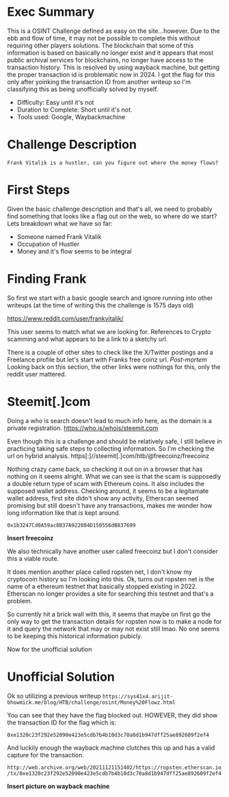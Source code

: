 # Exec Summary
This is a OSINT Challenge defined as easy on the site...however. Due to the ebb and flow of time, it may not be possible to complete this without requiring other players solutions. The blockchain that some of this information is based on basically no longer exist and it appears that most public archival services for blockchains, no longer have access to the transaction history. This is resolved by using wayback machine, but getting the proper transaction id is problematic now in 2024. I got the flag for this only after yoinking the transaction ID from another writeup so I'm classifying this as being unofficially solved by myself.

* Difficulty: Easy until it's not
* Duration to Complete: Short until it's not.
* Tools used: Google, Waybackmachine

# Challenge Description

```Frank Vitalik is a hustler, can you figure out where the money flows?```

# First Steps
Given the basic challenge description and that's all, we need to probably find something that looks like a flag out on the web, so where do we start?
Lets breakdown what we have so far:
* Someone named Frank Vitalik
* Occupation of Hustler
* Money and it's flow seems to be integral

# Finding Frank
So first we start with a basic google search and ignore running into other writeups (at the time of writing this the challenge is 1575 days old)

https://www.reddit.com/user/frankvitalik/

This user seems to match what we are looking for. References to Crypto scamming and what appears to be a link to a sketchy url.

There is a couple of other sites to check like the X/Twitter postings and a Freelance profile but let's start with Franks free coinz url.
*Post-mortem*
Looking back on this section, the other links were nothings for this, only the reddit user mattered.


# Steemit[.]com
Doing a who is search doesn't lead to much info here, as the domain is a private registration.
https://who.is/whois/steemit.com

Even though this is a challenge and should be relatively safe, I still believe in practicing taking safe steps to collecting information.
So I'm checking the url on hybrid analysis.
https[:]//steemit[.]com/htb/@freecoinz/freecoinz 

Nothing crazy came back, so checking it out on in a browser that has nothing on it seems alright.
What we can see is that the scam is supposedly a double return type of scam with Ethereum coins. It also includes the supposed wallet address.
Checking around, it seems to be a legitamate wallet address, first site didn't show any activity, Etherscan seemed promising but still doesn't have any transactions, makes me wonder how long information like that is kept around.

```0x1b3247Cd0A59ac8B37A922804D150556dB837699```

**Insert freecoinz**

We also technically have another user called freecoinz but I don't consider this a viable route.

It does mention another place called ropsten net, I don't know my cryptocoin history so I'm looking into this.
Ok, turns out ropsten net is the name of a ethereum testnet that basically stopped existing in 2022. Etherscan no longer provides a site for searching this testnet and that's a problem.

So currently hit a brick wall with this, it seems that maybe on first go the only way to get the transaction details for ropsten now is to make a node for it and query the network that may or may not exist still lmao. No one seems to be keeping this historical information pubicly.

Now for the unofficial solution

# Unofficial Solution
Ok so utilizing a previous writeup
```https://sys41x4.arijit-bhowmick.me/blog/HTB/challenge/osint/Money%20Flowz.html```

You can see that they have the flag blocked out. HOWEVER, they did show the transaction ID for the flag which is:

```0xe1320c23f292e52090e423e5cdb7b4b10d3c70a8d1b947dff25ae892609f2ef4```

And luckily enough the wayback machine clutches this up and has a valid capture for the transaction.

```http://web.archive.org/web/20211121151402/https://ropsten.etherscan.io/tx/0xe1320c23f292e52090e423e5cdb7b4b10d3c70a8d1b947dff25ae892609f2ef4```

**Insert picture on wayback machine**

